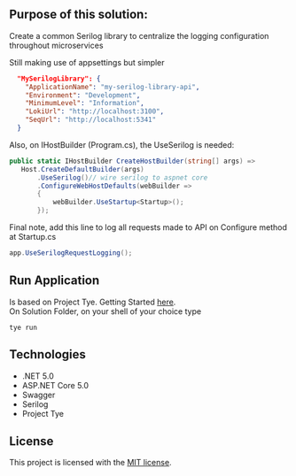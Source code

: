 ## Purpose of this solution:

Create a common Serilog library to centralize the logging configuration throughout microservices

Still making use of appsettings but simpler

```json
  "MySerilogLibrary": {
    "ApplicationName": "my-serilog-library-api",
    "Environment": "Development",
    "MinimumLevel": "Information",
    "LokiUrl": "http://localhost:3100",
    "SeqUrl": "http://localhost:5341"
  }
```

Also, on IHostBuilder (Program.cs), the UseSerilog is needed:
```csharp
public static IHostBuilder CreateHostBuilder(string[] args) =>
   Host.CreateDefaultBuilder(args)
       .UseSerilog()// wire serilog to aspnet core
       .ConfigureWebHostDefaults(webBuilder =>
       {
           webBuilder.UseStartup<Startup>();
       });
```

Final note, add this line to log all requests made to API on Configure method at Startup.cs

```csharp
app.UseSerilogRequestLogging();
```


## Run Application
Is based on Project Tye. Getting Started [here](https://github.com/dotnet/tye/blob/main/docs/getting_started.md).
<br/>
On Solution Folder, on your shell of your choice type
```shell
tye run
```


## Technologies
* .NET 5.0
* ASP.NET Core 5.0
* Swagger
* Serilog
* Project Tye

## License

This project is licensed with the [MIT license](LICENSE).
